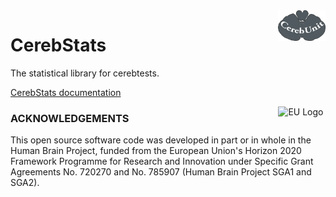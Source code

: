 <div><img src="https://raw.githubusercontent.com/cerebunit/cerebdata/master/resources/images/cerebunit.png" alt="CerebUnit" height="23%" width="15%" align="right"></div>

# CerebStats

The statistical library for cerebtests.

[CerebStats documentation](https://cerebstats.readthedocs.io/en/latest/)

<div><img src="https://raw.githubusercontent.com/cerebunit/cerebstats/master/resources/images/eu_logo.jpg" alt="EU Logo" height="23%" width="15%" align="right"></div>

### ACKNOWLEDGEMENTS
This open source software code was developed in part or in whole in the Human Brain Project, funded from the European Union's Horizon 2020 Framework Programme for Research and Innovation under Specific Grant Agreements No. 720270 and No. 785907 (Human Brain Project SGA1 and SGA2).

